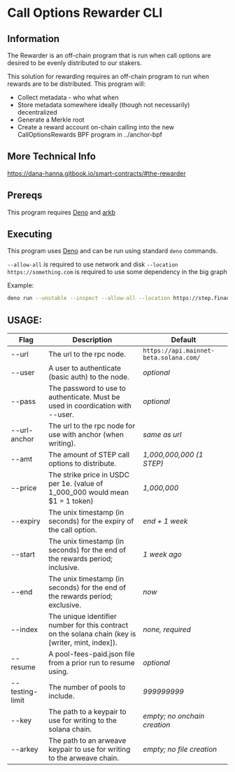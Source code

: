 # Call Options Rewarder CLI

## Information

The Rewarder is an off-chain program that is run when call options are desired to be evenly distributed to our stakers.

This solution for rewarding requires an off-chain program to run when rewards are to be distributed.  This program will:
 - Collect metadata - who what when
 - Store metadata somewhere ideally (though not necessarily) decentralized
 - Generate a Merkle root
 - Create a reward account on-chain calling into the new CallOptionsRewards BPF program in ../anchor-bpf

## More Technical Info

https://dana-hanna.gitbook.io/smart-contracts/#the-rewarder

## Prereqs

This program requires [Deno](https://deno.land/) and [arkb](https://github.com/textury/arkb)

## Executing

This program uses [Deno](https://deno.land/) and can be run using standard `deno` commands.

`--allow-all` is required to use network and disk
`--location https://something.com` is required to use some dependency in the big graph

Example:

```bash
deno run --unstable --inspect --allow-all --location https://step.finance ./mod.ts --url-anchor https://api.devnet.solana.com --url https://step-history.rpcpool.com --user step --pass redacted --amt 1000000000000 --start 1633838400 --end 1634443200 --arkey /home/danah/keys/programs/step/arweave-keyfile-72VjoqyIw72wf1TjNVL2mhuEvFRrGFsd5Od-TXY7x34.json --key /home/danah/keys/DANaDcytXrsCDtEfTRVZGzw2MfC2CijdW4tkGfP74iwL.json --index 3
```

## USAGE:

|Flag|Description|Default|
|---|---|---|
|--url|The url to the rpc node.|`https://api.mainnet-beta.solana.com/`|
|--user|A user to authenticate (basic auth) to the node.|_optional_|
|--pass|The password to use to authenticate. Must be used in coordication with --user.|_optional_|
|--url-anchor|The url to the rpc node for use with anchor (when writing).|_same as url_|
|--amt|The amount of STEP call options to distribute.|_1,000,000,000 (1 STEP)_|
|--price|The strike price in USDC per 1e<mint decimals>. (value of 1_000_000 would mean $1 = 1 token)|_1,000,000_|
|--expiry|The unix timestamp (in seconds) for the expiry of the call option.|_end + 1 week_|
|--start|The unix timestamp (in seconds) for the end of the rewards period; inclusive.|_1 week ago_|
|--end|The unix timestamp (in seconds) for the end of the rewards period; exclusive.|_now_|
|--index|The unique identifier number for this contract on the solana chain (key is [writer, mint, index]).|_none, required_|
|--resume|A pool-fees-paid.json file from a prior run to resume using.|_optional_|
|--testing-limit|The number of pools to include.|_999999999_|
|--key|The path to a keypair to use for writing to the solana chain.|_empty; no onchain creation_|
|--arkey|The path to an arweave keypair to use for writing to the arweave chain.|_empty; no file creation_|

